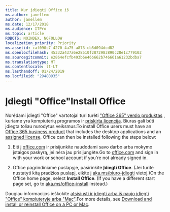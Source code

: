 ```yaml
---
title: Kur įdiegti Office iš
ms.author: janellem
author: janellem
ms.date: 12/17/2018
ms.audience: ITPro
ms.topic: article
ROBOTS: NOINDEX, NOFOLLOW
localization_priority: Priority
ms.assetid: caf090c7-4270-4a75-a873-cb8d094dcd82
ms.openlocfilehash: 45332a437a6e28510f2872983890c28e1c779102
ms.sourcegitcommit: e2864efcfb493b6e46b662b746661a61232bdba7
ms.translationtype: MT
ms.contentlocale: lt-LT
ms.lasthandoff: 01/24/2019
ms.locfileid: "29480935"
---
```

# <a name="install-office"></a><span data-ttu-id="9ec67-102">Įdiegti "Office"</span><span class="sxs-lookup"><span data-stu-id="9ec67-102">Install Office</span></span>

<span data-ttu-id="9ec67-p101">Norėdami įdiegti "Office" vartotojai turi turėti ["Office 365" verslo produktas](https://support.office.com/article/f8ab5e25-bf3f-4a47-b264-174b1ee925fd.aspx) , kuriame yra kompiuterių programos ir [priskirta licencija](https://docs.microsoft.com/office365/admin/subscriptions-and-billing/assign-licenses-to-users). Biuras gali būti įdiegta toliau nurodytus veiksmus:</span><span class="sxs-lookup"><span data-stu-id="9ec67-p101">To install Office users must have an [Office 365 business product](https://support.office.com/article/f8ab5e25-bf3f-4a47-b264-174b1ee925fd.aspx) that includes the desktop applications and an [assigned license](https://docs.microsoft.com/office365/admin/subscriptions-and-billing/assign-licenses-to-users). Office can then be installed following the steps below:</span></span>
  
1. <span data-ttu-id="9ec67-105">Eiti į [office.com](https://www.office.com) ir prisijunkite naudodami savo darbo arba mokymo įstaigos paskyrą, jei nėra jau prisijungėte.</span><span class="sxs-lookup"><span data-stu-id="9ec67-105">Go to [office.com](https://www.office.com) and sign in with your work or school account if you're not already signed in.</span></span> 
    
2. <span data-ttu-id="9ec67-p102">Office pagrindiniame puslapyje, pasirinkite **Įdiegti Office**. (Jei turite nustatyti kitą pradžios puslapį, eikite į [aka.ms/biuro-įdiegti](https://aka.ms/office-install) vietoj.)</span><span class="sxs-lookup"><span data-stu-id="9ec67-p102">On the Office home page, select **Install Office**. (If you have a different start page set, go to [aka.ms/office-install](https://aka.ms/office-install) instead.)</span></span> 
    
<span data-ttu-id="9ec67-108">Daugiau informacijos ieškokite [atsisiųsti ir įdiegti arba iš naujo įdiegti "Office" kompiuteryje arba "Mac"](https://support.office.com/article/4414eaaf-0478-48be-9c42-23adc4716658.aspx).</span><span class="sxs-lookup"><span data-stu-id="9ec67-108">For more details, see [Download and install or reinstall Office on a PC or Mac](https://support.office.com/article/4414eaaf-0478-48be-9c42-23adc4716658.aspx).</span></span>
  

